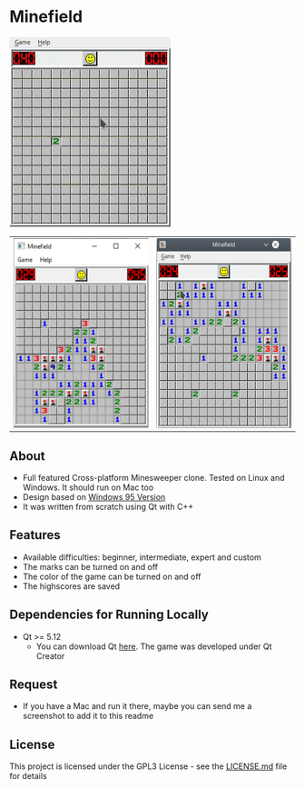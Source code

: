 # Minefield

<img src="docs/minefield.gif"/>

<table>
    <tr>
    <td><img src="docs/windows.png" width=284 height=334></td>
    <td><img src="docs/linux.png" width=284 height=334></td>
  </tr>
 </table>

## About

* Full featured Cross-platform Minesweeper clone. Tested on Linux and Windows. It should run on Mac too
* Design based on [Windows 95 Version](http://www.minesweeper.info/downloads/Winmine95.html) 
* It was written from scratch using Qt with C++


## Features

* Available difficulties: beginner, intermediate, expert and custom
* The marks can be turned on and off
* The color of the game can be turned on and off
* The highscores are saved


## Dependencies for Running Locally

* Qt >= 5.12 
  * You can download Qt [here](https://www.qt.io/download). The game was developed under Qt Creator


## Request

* If you have a Mac and run it there, maybe you can send me a screenshot to add it to this readme

## License

This project is licensed under the GPL3 License - see the [LICENSE.md](LICENSE.md) file for details
